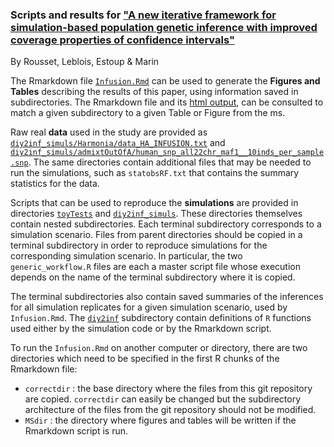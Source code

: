 ### Scripts and results for ["A new iterative framework for simulation-based population genetic inference with improved coverage properties of confidence intervals"](https://www.biorxiv.org/content/10.1101/2024.09.30.615940v1)
By Rousset, Leblois, Estoup & Marin 

The Rmarkdown file [`Infusion.Rmd`](InfusionMS.Rmd) can be used to generate the **Figures and Tables** 
describing the results of this paper, using information saved in subdirectories.  The Rmarkdown file and its [html output](InfusionMS.html), can be consulted to match a given 
subdirectory to a given Table or Figure from the ms.

Raw real **data** used in the study are provided as
[`diy2inf_simuls/Harmonia/data_HA_INFUSION.txt`](diy2inf_simuls/Harmonia/data_HA_INFUSION.txt) and 
[`diy2inf_simuls/admixtOutOfA/human_snp_all22chr_maf1__10inds_per_sample.snp`](diy2inf_simuls/admixtOutOfA/human_snp_all22chr_maf1__10inds_per_sample.snp).
The same directories contain additional files that may be needed to run the simulations, such as 
`statobsRF.txt` that contains the summary statistics for the data.

Scripts that can be used to reproduce the **simulations** are provided in directories
[`toyTests`](toyTests/) and [`diy2inf_simuls`](diy2inf_simuls/). These directories themselves contain nested 
subdirectories. Each terminal subdirectory corresponds to a simulation scenario.
Files from parent directories should be copied in a terminal subdirectory in order 
to reproduce simulations for the corresponding simulation scenario. In particular, 
the two `generic_workflow.R` files are each a master script file whose execution depends 
on the name of the terminal subdirectory where it is copied.

The terminal subdirectories also contain saved summaries of the inferences 
for all simulation replicates for a given simulation scenario, used by `Infusion.Rmd`.
The [`diy2inf`](diy2inf) subdirectory contain definitions of `R` functions used either by the simulation 
code or by the Rmarkdown script.

To run the `Infusion.Rmd` on another computer or directory, there are two directories 
which need to be specified in the first R chunks of the Rmarkdown file:
* `correctdir` : the base directory where the files from this git repository are copied. `correctdir` can easily be changed but the subdirectory architecture of 
the files from the git repository should not be modified.
* `MSdir` : the directory where figures and tables will be written if the Rmarkdown script is run.

  
  
